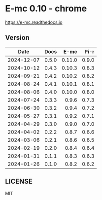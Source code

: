 # E-mc 0.10 - chrome

https://e-mc.readthedocs.io

## Version

| Date       | Docs   | E-mc    | Pi-r   |
| :--------: | -----: | ------: | -----: |
| 2024-12-07 |  0.5.0 |  0.11.0 |  0.9.0 |
| 2024-10-12 |  0.4.3 |  0.10.3 |  0.8.3 |
| 2024-09-21 |  0.4.2 |  0.10.2 |  0.8.2 |
| 2024-08-24 |  0.4.1 |  0.10.1 |  0.8.1 |
| 2024-08-06 |  0.4.0 |  0.10.0 |  0.8.0 |
| 2024-07-24 |  0.3.3 |   0.9.6 |  0.7.3 |
| 2024-06-30 |  0.3.2 |   0.9.4 |  0.7.2 |
| 2024-05-27 |  0.3.1 |   0.9.2 |  0.7.1 |
| 2024-04-29 |  0.3.0 |   0.9.0 |  0.7.0 |
| 2024-04-02 |  0.2.2 |   0.8.7 |  0.6.6 |
| 2024-03-06 |  0.2.1 |   0.8.6 |  0.6.5 |
| 2024-02-19 |  0.2.0 |   0.8.4 |  0.6.4 |
| 2024-01-31 |  0.1.1 |   0.8.3 |  0.6.3 |
| 2024-01-26 |  0.1.0 |   0.8.2 |  0.6.2 |

## LICENSE

MIT